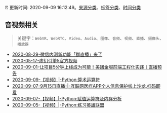 :alarm_clock: 更新时间: 2020-09-09 16:12:49。[来源分类](../README.md)、[标签分类](../TAGS.md)、[时间分类](../TIMELINE.md)

## 音视频相关


> 关键字：`WebVR`、`WebRTC`、`Video`、`Audio`、`图像`、`音频`、`视频`、`直播`、`摄像头`、`播放器`



- [2020-08-29-微信内测新功能「群直播」来了](https://www.ershicimi.com/p/2e0190b02bd398710ace1bda794533a1) 
- [2020-05-17-虚幻引擎5官方视频](https://www.ershicimi.com/p/28d9c0c525557fe3effbfffa6d76350b) 
- [2020-09-01-让项目5分钟上线成为可能！美团金服前端工程化实践丨直播预告](https://www.ershicimi.com/p/964dca365b1767ce60493bcd25447ba9) 
- [2020-09-09-【视频】|-Python:算术运算符](https://sec.thief.one/article_content?a_id=cd8a8a5511dae5fe30baa124d1231819) 
- [2020-09-07-9月15日直播-|-互联网医疗APP个人信息保护线上沙龙,扫码即看](https://sec.thief.one/article_content?a_id=d447a98243fdc631179926a2a05b9b15) 
- [2020-09-07-【视频】|-Python:赋值运算符及内存分析](https://sec.thief.one/article_content?a_id=253d594484e42ab0b49b0c27f98e4fd0) 
- [2020-09-05-【视频】|-Python:练习英雄联盟](https://sec.thief.one/article_content?a_id=0bacafbbe8c7eee2a1de1d470ed258eb) 